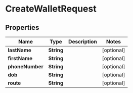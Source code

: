 

# CreateWalletRequest


## Properties

| Name | Type | Description | Notes |
|------------ | ------------- | ------------- | -------------|
|**lastName** | **String** |  |  [optional] |
|**firstName** | **String** |  |  [optional] |
|**phoneNumber** | **String** |  |  [optional] |
|**dob** | **String** |  |  [optional] |
|**route** | **String** |  |  [optional] |



